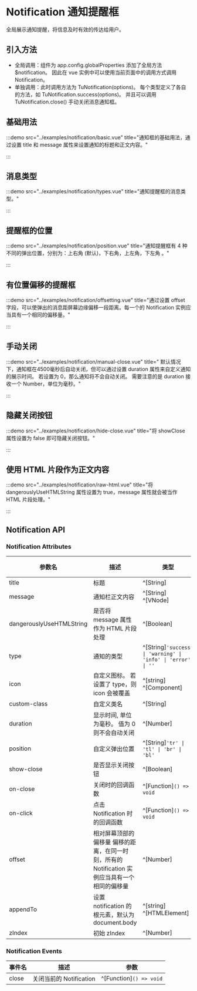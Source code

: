 # Notification 通知提醒框

全局展示通知提醒，将信息及时有效的传达给用户。

## 引入方法

- 全局调用：组件为 app.config.globalProperties 添加了全局方法 $notification。 因此在 vue 实例中可以使用当前页面中的调用方式调用 Notification。
- 单独调用：此时调用方法为 TuNotification(options)。 每个类型定义了各自的方法，如 TuNotification.success(options)。 并且可以调用 TuNotification.close() 手动关闭消息通知框。

## 基础用法

:::demo src="../examples/notification/basic.vue" title="通知框的基础用法，通过设置 title 和 message 属性来设置通知的标题和正文内容。"

:::

## 消息类型

:::demo src="../examples/notification/types.vue" title="通知提醒框的消息类型。"

:::

## 提醒框的位置

:::demo src="../examples/notification/position.vue" title="通知提醒框有 4 种不同的弹出位置，分别为：上右角 (默认)，下右角，上左角，下左角 。"

:::

## 有位置偏移的提醒框

:::demo src="../examples/notification/offsetting.vue" title="通过设置 offset 字段，可以使弹出的消息距屏幕边缘偏移一段距离。每一个的 Notification 实例应当具有一个相同的偏移量。"

:::

## 手动关闭

:::demo src="../examples/notification/manual-close.vue" title=" 默认情况下，通知框在4500毫秒后自动关闭，但可以通过设置 duration 属性来自定义通知的展示时间。 若设置为 0，那么通知将不会自动关闭。 需要注意的是 duration 接收一个 Number，单位为毫秒。"

:::

## 隐藏关闭按钮

:::demo src="../examples/notification/hide-close.vue" title="将 showClose 属性设置为 false 即可隐藏关闭按钮。"

:::

## 使用 HTML 片段作为正文内容

:::demo src="../examples/notification/raw-html.vue" title="将 dangerouslyUseHTMLString 属性设置为 true，message 属性就会被当作 HTML 片段处理。"

:::

## Notification API

### Notification Attributes

| 参数名 | 描述 | 类型 | 默认值 |
| ------ | ---- | ---- | :----: |
| title | 标题 | ^[String] | - |
| message | 通知栏正文内容 | ^[String] ^[VNode] | - |
| dangerouslyUseHTMLString | 是否将 message 属性作为 HTML 片段处理 | ^[Boolean] | false |
| type | 通知的类型 | ^[String]`'success' \| 'warning' \| 'info' \| 'error' \| ''` | - |
| icon | 自定义图标。 若设置了 type，则 icon 会被覆盖 | ^[string] ^[Component] | - |
| custom-class | 自定义类名 | ^[String] | '' |
| duration | 显示时间, 单位为毫秒。 值为 0 则不会自动关闭 | ^[Number] | - |
| position | 自定义弹出位置 | ^[String]`'tr' \| 'tl' \| 'br' \| 'bl'` | tr |
| show-close | 是否显示关闭按钮 | ^[Boolean] | true |
| on-close | 关闭时的回调函数 | ^[Function]`() => void` | - |
| on-click | 点击 Notification 时的回调函数 | ^[Function]`() => void` | - |
| offset | 相对屏幕顶部的偏移量 偏移的距离，在同一时刻，所有的 Notification 实例应当具有一个相同的偏移量 | ^[Number] | 0 |
| appendTo | 设置 notification 的根元素，默认为 document.body | ^[string] ^[HTMLElement] | - |
| zIndex | 初始 zIndex | ^[Number] | - |

### Notification Events

| 事件名 | 描述 | 参数 |
| ------ | ---- | ---- |
| close | 关闭当前的 Notification | ^[Function]`() => void` |
